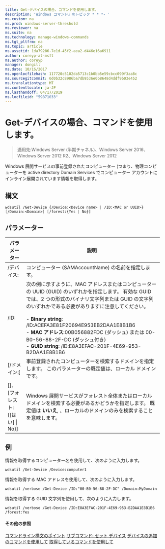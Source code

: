 ```yaml
---
title: Get-デバイスの場合、コマンドを使用します。
description: 'Windows コマンド」のトピック * * *- '
ms.custom: na
ms.prod: windows-server-threshold
ms.reviewer: na
ms.suite: na
ms.technology: manage-windows-commands
ms.tgt_pltfrm: na
ms.topic: article
ms.assetid: 1da79286-7e1d-45f2-aea2-d446e16a6911
author: coreyp-at-msft
ms.author: coreyp
manager: dongill
ms.date: 10/16/2017
ms.openlocfilehash: 117720c5102da5713c1b0bb5e59cbcc099f3aa8c
ms.sourcegitcommit: 0d0b32c8986ba7db9536e0b8648d4ddf9b03e452
ms.translationtype: MT
ms.contentlocale: ja-JP
ms.lasthandoff: 04/17/2019
ms.locfileid: "59871033"
---
```

# <a name="using-the-get-device-command"></a>Get-デバイスの場合、コマンドを使用します。

>適用先:Windows Server (半期チャネル)、Windows Server 2016、Windows Server 2012 R2、Windows Server 2012

Windows 展開サービスの事前登録されたコンピューター (つまり、物理コンピューターを active directory Domain Services でコンピューター アカウントにインライン展開されています情報を取得します。
## <a name="syntax"></a>構文
```
wdsutil /Get-Device {/Device:<Device name> | /ID:<MAC or UUID>} [/Domain:<Domain>] [/forest:{Yes | No}]
```
## <a name="parameters"></a>パラメーター
|パラメーター|説明|
|-------|--------|
|/デバイス:<Device name>|コンピューター (SAMAccountName) の名前を指定します。|
|/ID:<MAC or UUID>|次の例に示すように、MAC アドレスまたはコンピューターの UUID (GUID) のいずれかを指定します。 有効な GUID では、2 つの形式のバイナリ文字列または GUID の文字列のいずれかである必要がありますに注意してください。<br /><br />-   **Binary string**: /ID:ACEFA3E81F20694E953EB2DAA1E8B1B6<br />-   **MAC アドレス**:00B056882FDC (ダッシュ) または 00-B0-56-88-2F-DC (ダッシュ付き)<br />-   **GUID string**: /ID:E8A3EFAC-201F-4E69-953-B2DAA1E8B1B6|
|[/ドメイン:<Domain>]|事前登録されたコンピューターを検索するドメインを指定します。 このパラメーターの既定値は、ローカル ドメインです。|
|[]、[フォレスト: {[はい] &#124; No}]|Windows 展開サービスがフォレスト全体またはローカル ドメインを検索する必要があるかどうかを指定します。 既定値は **いいえ**, 、ローカルのドメインのみを検索することを意味します。|
## <a name="BKMK_examples"></a>例
情報を取得するコンピューター名を使用して、次のように入力します。
```
wdsutil /Get-Device /Device:computer1
```
情報を取得する MAC アドレスを使用して、次のように入力します。
```
wdsutil /verbose /Get-Device /ID:"00-B0-56-88-2F-DC" /Domain:MyDomain
```
情報を取得する GUID 文字列を使用して、次のように入力します。
```
wdsutil /verbose /Get-Device /ID:E8A3EFAC-201F-4E69-953-B2DAA1E8B1B6 /forest:Yes
```
#### <a name="additional-references"></a>その他の参照
[コマンドライン構文のポイント](command-line-syntax-key.md)
[サブコマンド: セット デバイス](subcommand-set-device.md)
[デバイスの追加のコマンドを使用して](using-the-add-device-command.md)
[取得しているコマンドを使用して](using-the-get-alldevices-command.md)
